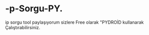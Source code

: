 # -p-Sorgu-PY.
ip sorgu  tool paylaşıyorum sizlere Free olarak   "PYDROİD kullanarak Çalıştırabilirsiniz.
